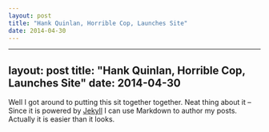 ```yaml
---
layout: post
title: "Hank Quinlan, Horrible Cop, Launches Site"
date: 2014-04-30
---
```


  ---
layout: post
title: "Hank Quinlan, Horrible Cop, Launches Site"
date: 2014-04-30
---

Well I got around to putting this sit together together. Neat thing about it – Since it is powered by [Jekyll](http://jekyllrb.com) I can use Markdown to author my posts. Actually it is  easier than it looks.

